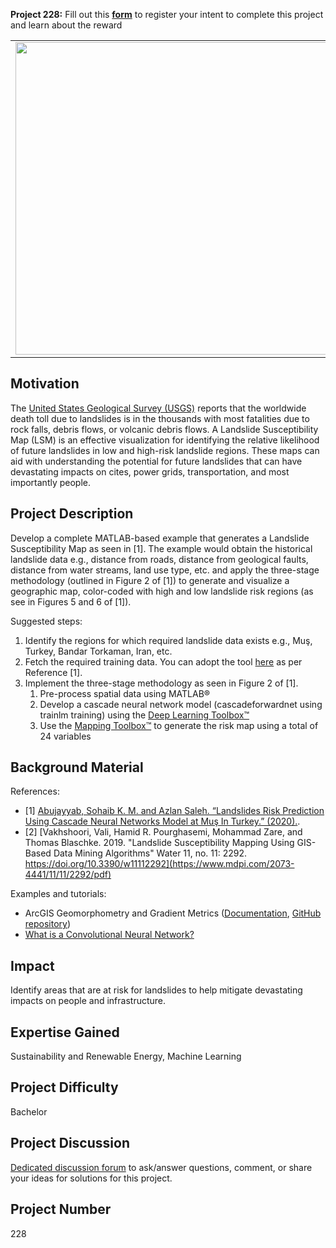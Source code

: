 **Project 228:** Fill out this <strong>[form](https://forms.office.com/Pages/ResponsePage.aspx?id=ETrdmUhDaESb3eUHKx3B5lOTzSa_A6lPqq2LJKzvpM5UMTBZRkc4UTRETjFERVRDWllQRE40OUFSQS4u)</strong> to  register your intent to complete this project and learn about the reward

<table>
<td><img src="https://gist.githubusercontent.com/robertogl/e0115dc303472a9cfd52bbbc8edb7665/raw/landslide.jpg"  width=500 /></td>
<td><p><h1>Landslide Susceptibility Mapping using Machine Learning</h1></p>
<p>Develop a tool to identify and visualize geographical areas susceptible to landslides.</p>
</table>

## Motivation

The [United States Geological Survey (USGS)](https://www.usgs.gov/) reports that the worldwide death toll due to landslides is in the thousands with most fatalities due to rock falls, debris flows, or volcanic debris flows. A Landslide Susceptibility Map (LSM) is an effective visualization for identifying the relative likelihood of future landslides in low and high-risk landslide regions. These maps can aid with understanding the potential for future landslides that can have devastating impacts on cites, power grids, transportation, and most importantly people.

## Project Description

Develop a complete MATLAB-based example that generates a Landslide Susceptibility Map as seen in [1]. The example would obtain the historical landslide data e.g., distance from roads, distance from geological faults, distance from water streams, land use type, etc. and apply the three-stage methodology (outlined in Figure 2 of [1]) to generate and visualize a geographic map,
color-coded with high and low landslide risk regions (as see in Figures 5 and 6  of [1]).

Suggested steps:
1.	Identify the regions for which required landslide data exists e.g., Muş, Turkey, Bandar Torkaman, Iran, etc.
2.	Fetch the required training data. You can adopt the tool [here](https://github.com/jeffreyevans/GradientMetrics) as per Reference [1].
3.	Implement the three-stage methodology as seen in Figure 2 of [1].
	1.	Pre-process spatial data using MATLAB®
	2.	Develop a cascade neural network model (cascadeforwardnet using trainlm training) using the [Deep Learning Toolbox™](https://www.mathworks.com/products/deep-learning.html)
	3.	Use the [Mapping Toolbox™](https://www.mathworks.com/products/mapping.html) to generate the risk map using a total of 24 variables 

## Background Material

References:
- [1] [Abujayyab, Sohaib K. M. and Azlan Saleh. “Landslides Risk Prediction Using Cascade Neural Networks Model at Muş In Turkey.” (2020).](https://iopscience.iop.org/article/10.1088/1755-1315/540/1/012081/pdf).
- [2] [Vakhshoori, Vali, Hamid R. Pourghasemi, Mohammad Zare, and Thomas Blaschke. 2019. "Landslide Susceptibility Mapping Using GIS-Based Data Mining Algorithms" Water 11, no. 11: 2292. https://doi.org/10.3390/w11112292](https://www.mdpi.com/2073-4441/11/11/2292/pdf)

Examples and tutorials:
- ArcGIS Geomorphometry and Gradient Metrics ([Documentation](https://evansmurphy.wixsite.com/evansspatial/arcgis-gradient-metrics-toolbox), [GitHub repository](https://github.com/jeffreyevans/GradientMetrics)) 
- [What is a Convolutional Neural Network?](https://www.mathworks.com/discovery/convolutional-neural-network-matlab.html)

## Impact

Identify areas that are at risk for landslides to help mitigate devastating impacts on people and infrastructure.

## Expertise Gained 

Sustainability and Renewable Energy, Machine Learning


## Project Difficulty

Bachelor

## Project Discussion

[Dedicated discussion forum](https://github.com/mathworks/MathWorks-Excellence-in-Innovation/discussions/62) to ask/answer questions, comment, or share your ideas for solutions for this project.

## Project Number

228
